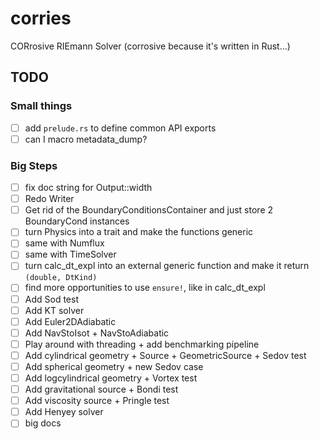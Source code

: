 # corries

CORrosive RIEmann Solver (corrosive because it's written in Rust...)

## TODO

### Small things

- [ ] add `prelude.rs` to define common API exports
- [ ] can I macro metadata_dump?

### Big Steps

- [ ] fix doc string for Output::width
- [ ] Redo Writer
- [ ] Get rid of the BoundaryConditionsContainer and just store 2 BoundaryCond instances
- [ ] turn Physics into a trait and make the functions generic
- [ ] same with Numflux
- [ ] same with TimeSolver
- [ ] turn calc_dt_expl into an external generic function and make it return `(double, DtKind)`
- [ ] find more opportunities to use `ensure!`, like in calc_dt_expl
- [ ] Add Sod test
- [ ] Add KT solver
- [ ] Add Euler2DAdiabatic
- [ ] Add NavStoIsot + NavStoAdiabatic
- [ ] Play around with threading + add benchmarking pipeline
- [ ] Add cylindrical geometry + Source + GeometricSource + Sedov test
- [ ] Add spherical geometry + new Sedov case
- [ ] Add logcylindrical geometry + Vortex test
- [ ] Add gravitational source + Bondi test
- [ ] Add viscosity source + Pringle test
- [ ] Add Henyey solver
- [ ] big docs
